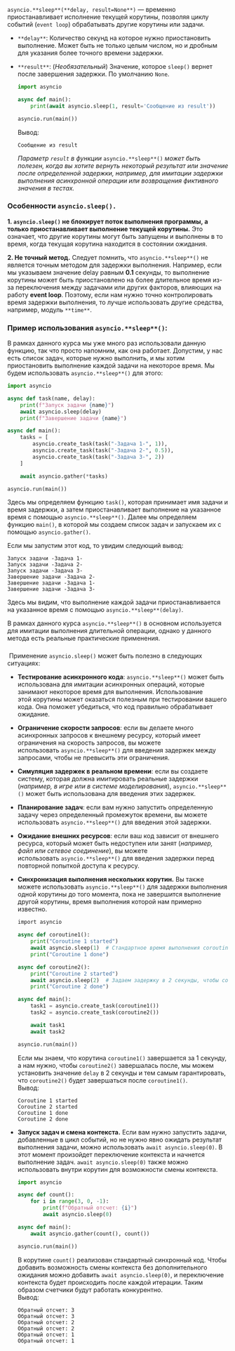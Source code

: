 `asyncio.**sleep**(**delay, result=None**)` — временно приостанавливает исполнение текущей корутины, позволяя циклу событий (`event loop`) обрабатывать другие корутины или задачи.

- `**delay**`: Количество секунд на которое нужно приостановить выполнение. Может быть не только целым числом, но и дробным для указания более точного времени задержки.
- `**result**`: (_Необязательный_) Значение, которое `sleep()` вернет после завершения задержки. По умолчанию `None`.
    
    ```python
    import asyncio
    
    async def main():
        print(await asyncio.sleep(1, result='Сообщение из result'))
    
    asyncio.run(main())
    ```
    
    Вывод:
    
    ```
    Сообщение из result
    ```
    
    _Параметр `result` в функции_ `asyncio.**sleep**()` _может быть полезен, когда вы хотите вернуть некоторый результат или значение после определенной задержки, например, для имитации задержки выполнения асинхронной операции или возвращения фиктивного значения в тестах._
    

### Особенности `asyncio.sleep().`

**1. `asyncio.sleep()` не блокирует поток выполнения программы, а только приостанавливает выполнение текущей корутины.** Это означает, что другие корутины могут быть запущены и выполнены в то время, когда текущая корутина находится в состоянии ожидания.

**2. Не точный метод.** Следует помнить, что `asyncio.**sleep**()` не является точным методом для задержки выполнения. Например, если мы указываем значение delay равным **0.1** секунды, то выполнение корутины может быть приостановлено на более длительное время из-за переключения между задачами или других факторов, влияющих на работу **event loop**. Поэтому, если нам нужно точно контролировать время задержки выполнения, то лучше использовать другие средства, например, модуль `**time**`.

### Пример использования `asyncio.**sleep**()`:

В рамках данного курса мы уже много раз использовали данную функцию, так что просто напомним, как она работает. Допустим, у нас есть список задач, которые нужно выполнить, и мы хотим приостановить выполнение каждой задачи на некоторое время. Мы будем использовать `asyncio.**sleep**()` для этого:

```python
import asyncio

async def task(name, delay):
    print(f"Запуск задачи {name}")
    await asyncio.sleep(delay)
    print(f"Завершение задачи {name}")

async def main():
    tasks = [
        asyncio.create_task(task("-Задача 1-", 1)),
        asyncio.create_task(task("-Задача 2-", 0.5)),
        asyncio.create_task(task("-Задача 3-", 2))
    ]

    await asyncio.gather(*tasks)

asyncio.run(main())
```

Здесь мы определяем функцию `task()`, которая принимает имя задачи и время задержки, а затем приостанавливает выполнение на указанное время с помощью `asyncio.**sleep**()`. Далее мы определяем функцию `main()`, в которой мы создаем список задач и запускаем их с помощью `asyncio.gather()`. 

Если мы запустим этот код, то увидим следующий вывод:

```
Запуск задачи -Задача 1-
Запуск задачи -Задача 2-
Запуск задачи -Задача 3-
Завершение задачи -Задача 2-
Завершение задачи -Задача 1-
Завершение задачи -Задача 3-
```

Здесь мы видим, что выполнение каждой задачи приостанавливается на указанное время с помощью `asyncio.**sleep**(delay)`.

В рамках данного курса `asyncio.**sleep**()` в основном используется для имитации выполнения длительной операции, однако у данного метода есть реальные практические применения. 

###   
 Применение `asyncio.sleep()` может быть полезно в следующих ситуациях:

- **Тестирование асинхронного кода**: `asyncio.**sleep**()` может быть использована для имитации асинхронных операций, которые занимают некоторое время для выполнения. Использование этой корутины может оказаться полезным при тестировании вашего кода. Она поможет убедиться, что код правильно обрабатывает ожидание.
    
- **Ограничение скорости запросов**: если вы делаете много асинхронных запросов к внешнему ресурсу, который имеет ограничения на скорость запросов, вы можете использовать `asyncio.**sleep**()` для введения задержек между запросами, чтобы не превысить эти ограничения. 
    
- **Симуляция задержек в реальном времени**: если вы создаете систему, которая должна имитировать реальные задержки (_например, в игре или в системе моделирования_), `asyncio.**sleep**()` может быть использована для введения этих задержек.
    
- **Планирование задач**: если вам нужно запустить определенную задачу через определенный промежуток времени, вы можете использовать `asyncio.**sleep**()` для введения этой задержки.
    
- **Ожидание внешних ресурсов**: если ваш код зависит от внешнего ресурса, который может быть недоступен или занят (_например, файл или сетевое соединение_), вы можете использовать `asyncio.**sleep**()` для введения задержки перед повторной попыткой доступа к ресурсу.
    
- **Синхронизация выполнения нескольких корутин.** Вы также можете использовать `asyncio.**sleep**()` для задержки выполнения одной корутины до того момента, пока не завершится выполнение другой корутины, время выполнения которой нам примерно известно. 
    
    ```python
    ​import asyncio
    
    async def coroutine1():
        print("Coroutine 1 started")
        await asyncio.sleep(1)  # Стандартное время выполнения coroutine1()
        print("Coroutine 1 done")
    
    async def coroutine2():
        print("Coroutine 2 started")
        await asyncio.sleep(2)  # Задаем задержку в 2 секунды, чтобы coroutine2() завершалась после coroutine1()
        print("Coroutine 2 done")
    
    async def main():
        task1 = asyncio.create_task(coroutine1())
        task2 = asyncio.create_task(coroutine2())
    
        await task1
        await task2
    
    asyncio.run(main())
    ```
    
    Если мы знаем, что корутина `coroutine1()` завершается за 1 секунду, а нам нужно, чтобы `coroutine2()` завершалась после, мы можем установить значение `delay` в 2 секунды и тем самым гарантировать, что `coroutine2()` будет завершаться после `coroutine1()`.  
    Вывод:
    
    ```
    ​Coroutine 1 started
    Coroutine 2 started
    Coroutine 1 done
    Coroutine 2 done
    ```
    
- **Запуск задач и смена контекста.** Если вам нужно запустить задачи, добавленные в цикл событий, но не нужно явно ожидать результат выполнения задачи, можно использовать `await asyncio.sleep(0)`. В этот момент произойдет переключение контекста и начнется выполнение задач. `await asyncio.sleep(0)` также можно использовать внутри корутин для возможности смены контекста. 
    
    ```python
    import asyncio
    
    async def count():
        for i in range(3, 0, -1):
            print(f"Обратный отсчет: {i}")
            await asyncio.sleep(0)
    
    async def main():
        await asyncio.gather(count(), count())
    
    asyncio.run(main())
    ```
    
    В корутине `count()` реализован стандартный синхронный код. Чтобы добавить возможность смены контекста без дополнительного ожидания можно добавить `await asyncio.sleep(0)`, и переключение контекста будет происходить после каждой итерации. Таким образом счетчики будут работать конкурентно.    
    Вывод: 
    
    ```
    Обратный отсчет: 3
    Обратный отсчет: 3
    Обратный отсчет: 2
    Обратный отсчет: 2
    Обратный отсчет: 1
    Обратный отсчет: 1
    ```